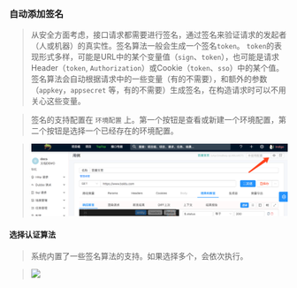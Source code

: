 ### 自动添加签名

> 从安全方面考虑，接口请求都需要进行签名，通过签名来验证请求的发起者（人或机器）的真实性。签名算法一般会生成一个签名`token`。
> `token`的表现形式多样，可能是URL中的某个变量值（`sign`、`token`），也可能是请求Header（`token`, `Authorization`）或Cookie（`token`、`sso`）中的某个值。签名算法会自动根据请求中的一些变量（有的不需要），和额外的参数（`appkey`，`appsecret` 等，有的不需要）生成签名，在构造请求时可以不用关心这些变量。

> 签名的支持配置在 `环境配置` 上。第一个按钮是查看或新建一个环境配置，第二个按钮是选择一个已经存在的环境配置。

> ![](./images/select-a-env.png)

#### 选择认证算法

> 系统内置了一些签名算法的支持。如果选择多个，会依次执行。

> ![](./images/select-auth.png)
